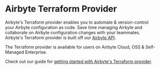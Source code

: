 # Airbyte Terraform Provider

Airbyte's Terraform provider enables you to automate & version-control your Airbyte configuration as code. Save time managing Airbyte and collaborate on Airbyte configuration changes with your teammates. Airbyte's Terraform provider is built off our [Airbyte API](https://api.airbyte.com). 

The Terraform provider is available for users on Airbyte Cloud, OSS & Self-Managed Enterprise. 

Check out our guide for [getting started with Airbyte's Terraform provider](https://reference.airbyte.com/reference/using-the-terraform-provider).
